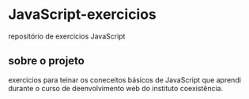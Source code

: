 # JavaScript-exercicios
repositório de exercicios JavaScript

## sobre o projeto
exercicios para teinar os coneceitos básicos de JavaScript que aprendi durante o curso de deenvolvimento web do instituto coexistência.
